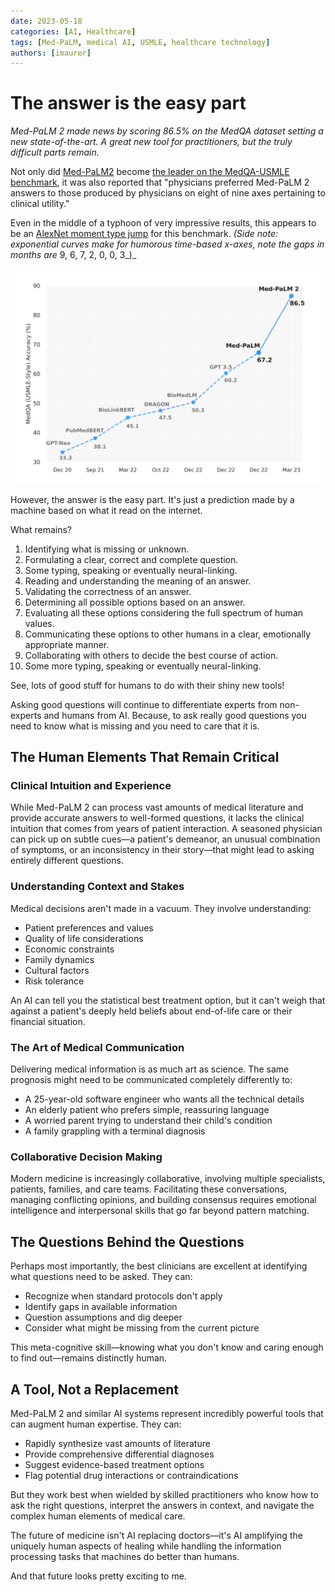 ```yaml
---
date: 2023-05-18
categories: [AI, Healthcare]
tags: [Med-PaLM, medical AI, USMLE, healthcare technology]
authors: [imaurer]
---
```


# The answer is the easy part

*Med-PaLM 2 made news by scoring 86.5% on the MedQA dataset setting a new state-of-the-art. A great new tool for practitioners, but the truly difficult parts remain.*

Not only did [Med-PaLM2](https://arxiv.org/abs/2305.09617) become [the leader on the MedQA-USMLE benchmark](https://paperswithcode.com/sota/question-answering-on-medqa-usmle), it was also reported that "physicians preferred Med-PaLM 2 answers to those produced by physicians on eight of nine axes pertaining to clinical utility."

Even in the middle of a typhoon of very impressive results, this appears to be an [AlexNet moment type jump](https://en.wikipedia.org/wiki/AlexNet) for this benchmark. _(Side note: exponential curves make for humorous time-based x-axes, note the gaps in months are_ 9, 6, 7, 2, 0, 0, 3_)_

![med-palm2-chart.png](../../images/med-palm2-chart.png)

However, the answer is the easy part. It's just a prediction made by a machine based on what it read on the internet.

What remains?

1.  Identifying what is missing or unknown.
2.  Formulating a clear, correct and complete question.
3.  Some typing, speaking or eventually neural-linking.
4.  Reading and understanding the meaning of an answer.
5.  Validating the correctness of an answer.
6.  Determining all possible options based on an answer.
7.  Evaluating all these options considering the full spectrum of human values.
8.  Communicating these options to other humans in a clear, emotionally appropriate manner.
9.  Collaborating with others to decide the best course of action.
10.  Some more typing, speaking or eventually neural-linking.

See, lots of good stuff for humans to do with their shiny new tools!

Asking good questions will continue to differentiate experts from non-experts and humans from AI. Because, to ask really good questions you need to know what is missing and you need to care that it is.

## The Human Elements That Remain Critical

### Clinical Intuition and Experience

While Med-PaLM 2 can process vast amounts of medical literature and provide accurate answers to well-formed questions, it lacks the clinical intuition that comes from years of patient interaction. A seasoned physician can pick up on subtle cues—a patient's demeanor, an unusual combination of symptoms, or an inconsistency in their story—that might lead to asking entirely different questions.

### Understanding Context and Stakes

Medical decisions aren't made in a vacuum. They involve understanding:

- Patient preferences and values
- Quality of life considerations  
- Economic constraints
- Family dynamics
- Cultural factors
- Risk tolerance

An AI can tell you the statistical best treatment option, but it can't weigh that against a patient's deeply held beliefs about end-of-life care or their financial situation.

### The Art of Medical Communication

Delivering medical information is as much art as science. The same prognosis might need to be communicated completely differently to:

- A 25-year-old software engineer who wants all the technical details
- An elderly patient who prefers simple, reassuring language
- A worried parent trying to understand their child's condition
- A family grappling with a terminal diagnosis

### Collaborative Decision Making

Modern medicine is increasingly collaborative, involving multiple specialists, patients, families, and care teams. Facilitating these conversations, managing conflicting opinions, and building consensus requires emotional intelligence and interpersonal skills that go far beyond pattern matching.

## The Questions Behind the Questions

Perhaps most importantly, the best clinicians are excellent at identifying what questions need to be asked. They can:

- Recognize when standard protocols don't apply
- Identify gaps in available information
- Question assumptions and dig deeper
- Consider what might be missing from the current picture

This meta-cognitive skill—knowing what you don't know and caring enough to find out—remains distinctly human.

## A Tool, Not a Replacement

Med-PaLM 2 and similar AI systems represent incredibly powerful tools that can augment human expertise. They can:

- Rapidly synthesize vast amounts of literature
- Provide comprehensive differential diagnoses
- Suggest evidence-based treatment options
- Flag potential drug interactions or contraindications

But they work best when wielded by skilled practitioners who know how to ask the right questions, interpret the answers in context, and navigate the complex human elements of medical care.

The future of medicine isn't AI replacing doctors—it's AI amplifying the uniquely human aspects of healing while handling the information processing tasks that machines do better than humans.

And that future looks pretty exciting to me.